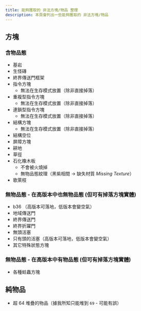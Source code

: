 ```yaml
---
title: 能夠獲取的 非法方塊/物品 整理
description: 本頁會列出一些能夠獲取的 非法方塊/物品
---
```


## 方塊

### 含物品態

- 基岩
- 生怪磚
- 終界傳送門框架
- 指令方塊
  - 無法在生存模式放置（除非直接掉落）
- 重複型指令方塊
  - 無法在生存模式放置（除非直接掉落）
- 連鎖型指令方塊
  - 無法在生存模式放置（除非直接掉落）
- 結構方塊
  - 無法在生存模式放置（除非直接掉落）
- 結構空位
- 屏障方塊
- 耕地
- 草徑
- 石化橡木板
  - 不會被火燒掉
  - 無物品態紋理（黑紫相間 → 缺失材質 *Missing Texture*）
- 歌萊枝

### 無物品態 - 在高版本中也無物品態 (但可有掉落方塊實體)

- b36 （高版本可落地，低版本會變空氣）
- 地域傳送門
- 終界傳送門
- 終界折躍門
- 無頭活塞
- 只有頭的活塞（高版本可落地，低版本會變空氣）
- 其它特殊狀態方塊

### 無物品態 - 在高版本中有物品態 (但可有掉落方塊實體)

- 各種蛀蟲方塊

## 純物品

- 超 64 堆疊的物品（據我所知只能堆到 `69` - 可能有誤）
